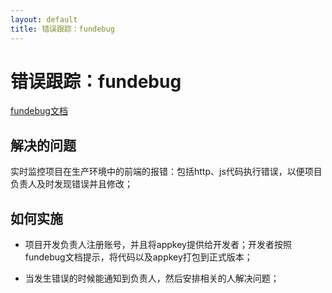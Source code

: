 ```yaml
---
layout: default
title: 错误跟踪：fundebug
---
```


# 错误跟踪：fundebug

[fundebug文档](https://docs.fundebug.com/)

## 解决的问题

实时监控项目在生产环境中的前端的报错：包括http、js代码执行错误，以便项目负责人及时发现错误并且修改；

## 如何实施

- 项目开发负责人注册账号，并且将appkey提供给开发者；开发者按照fundebug文档提示，将代码以及appkey打包到正式版本；

- 当发生错误的时候能通知到负责人，然后安排相关的人解决问题；
